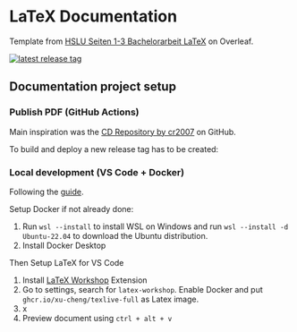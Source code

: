 # LaTeX Documentation

Template from [HSLU Seiten 1-3 Bachelorarbeit LaTeX](https://www.overleaf.com/latex/templates/hslu-i-bachelor-thesis-template/cqgxdvbwydmt) on Overleaf.

[![latest release tag](https://img.shields.io/github/v/tag/nichtgian/latex?label=Download)](https://github.com/nichtgian/latex/releases/latest/download/Bericht.pdf)

## Documentation project setup

### Publish PDF (GitHub Actions)

Main inspiration was the [CD Repository by cr2007](https://github.com/cr2007/CV/tree/main) on GitHub.

To build and deploy a new release tag has to be created:

### Local development (VS Code + Docker)

Following the [guide](https://medium.com/@timju/latex-setup-with-vs-code-and-docker-612f998e1f23).

Setup Docker if not already done:

1. Run `wsl --install`  to install WSL on Windows and run `wsl --install -d Ubuntu-22.04` to download the Ubuntu distribution.
2. Install Docker Desktop

Then Setup LaTeX for VS Code

1. Install [LaTeX Workshop](https://marketplace.visualstudio.com/items?itemName=James-Yu.latex-workshop) Extension
2. Go to settings, search for `latex-workshop`. Enable Docker and put `ghcr.io/xu-cheng/texlive-full` as Latex image.
3. x
4. Preview document using `ctrl + alt + v`
